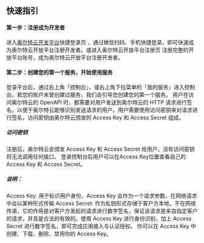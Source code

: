 ## 快速指引
#### 第一步：注册成为开发者
进入[奥尔特云开发平台](http://oort.oortcloudsmart.com:32610/oort/oortcloud-frontservice/apaas_web/index.html "奥尔特云开发平台")快捷登录页 ，通过微信扫码、手机快捷登录，即可快速成为奥尔特云开放平台注册开发者。或进入奥尔特云开放平台注册页 注册完整的开放平台账号，成为奥尔特云开放平台注册开发者。

#### 第二步：创建您的第一个服务，开始使用服务
登录平台后，通过右上角「控制台」，或右上角下拉菜单的「我的服务」进入控制台。若您的账户未曾创建过服务，我们会引导您创建您的第一个服务。
用户在访问奥尔特云的 OpenAPI 时，都需要对用户发送到奥尔特云的 HTTP 请求进行签名，以便于奥尔特云能够识别发送请求的用户。用户需要使用访问密钥来对请求进行签名，访问密钥由奥尔特云颁发的 Access Key 和 Access Secret 组成。
##### 访问密钥
注册后，奥尔特云会颁发 Access Key 和 Access Secret 给用户。没有访问密钥将无法调用任何接口。
登录控制台后用户可以在Access Key位置查看自己的 Access Key 和 Access Secret。

##### 说明：
Access Key: 用于标识用户身份，Access Key 会作为一个请求参数，在网络请求中会以某种形式传输
Access Secret: 作为私钥形式存储于客户方本地，不在网络传递，它的作用是对客户方发起的请求进行数字签名，保证该请求是来自指定客户的请求，并且是合法的有效的。使用 Access Key 进行身份识别，加上 Access Secret 进行数字签名，即可完成应用接入与认证授权。 你可以在 Access Key 中创建、下载、删除、禁用你的 Access Key。
